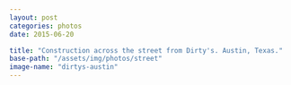 ```yaml
---
layout: post
categories: photos
date: 2015-06-20

title: "Construction across the street from Dirty's. Austin, Texas."
base-path: "/assets/img/photos/street"
image-name: "dirtys-austin"
---
```

